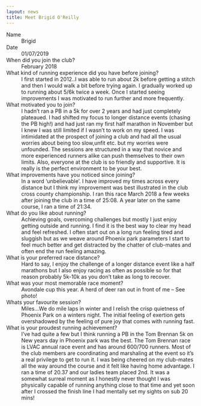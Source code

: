 ```yaml
---
layout: news
title: Meet Brigid O'Reilly
---
```


<dl>
<dt>Name</dt>
<dd>Brigid</dd>

<dt>Date</dt>
<dd>01/07/2019</dd>

<dt>When did you join the club?</dt>
<dd>February 2018</dd>

<dt>What kind of running experience did you have before joining?</dt>
<dd>I first started in 2012..I was able to run about 2k before getting a stitch and then I would walk a bit before trying again. I gradually worked up to running about 5/6k twice a week. Once I started seeing improvements I was motivated to run further and more frequently. </dd>

<dt>What motivated you to join?</dt>
<dd>I hadn’t ran a PB in a 5k for over 2 years and had just completely plateaued. I had shifted my focus to longer distance events (chasing the PB high!) and had just ran my first half marathon in November but I knew I was still limited if I wasn’t to work on my speed. I was intimidated at the prospect of joining a club and had all the usual worries about being too slow,unfit etc. but my worries were unfounded. The sessions are structured in a way that novice and more experienced runners alike can push themselves to their own limits. Also, everyone at the club is so friendly and supportive. It is really is the perfect environment to be your best.</dd>

<dt>What improvements have you noticed since joining?</dt>
<dd>In a word ‘unbelievable’. I have improved my times across every distance but I think my improvement was best illustrated in the club  cross county  championship. I ran this race March 2018 a few weeks after joining the club in a time of 25:08. A year later on the same course, I ran a time of 21:34.</dd>

<dt>What do you like about running?</dt>
<dd>Achieving goals, overcoming challenges but mostly I just enjoy getting outside and running. I find it is the best way to clear my head and feel refreshed. I often start out on a long run feeling tired and sluggish but as we weave around Phoenix park parameters I start to feel much better and get distracted by the chatter of club-mates and often end the run feeling amazing.</dd>

<dt>What is your preferred race distance?</dt>
<dd>Hard to say, I enjoy the challenge of a longer distance event like a half marathons but I also enjoy racing as often as possible so for that reason probably 5k-10k as you don’t take as long to recover.</dd>

<dt>What was your most memorable race moment?</dt>
<dd>Avondale cup this year. A herd of deer ran out in front of me – See photo!</dd>

<dt>Whats your favourite session?</dt>
<dd>Miles…We do mile laps in winter and I relish the crisp quietness of Phoenix Park on a winters night. The initial feeling of exertion gets overshadowed by the feeling of pure joy that comes with running fast.</dd>

<dt>What is your proudest running achievement?</dt>
<dd>I’ve had quite a few but I think running a PB in the Tom Brennan 5k on New years day in Phoenix park was the best. The Tom Brennan race is LVAC annual race event and has around 600/700 runners. Most of the club members are coordinating and marshaling at the event so it’s a real privilege to get to run it. I was being cheered on my club-mates all the way around the course and it felt like having home advantage. I ran a time of 20.37 and our ladies team placed 2nd.  It was a somewhat surreal moment as I honestly never thought I was physically capable of running anything close to that time and yet soon after I crossed the finish line I had mentally set my sights on sub 20 mins!</dd>
</dl>
